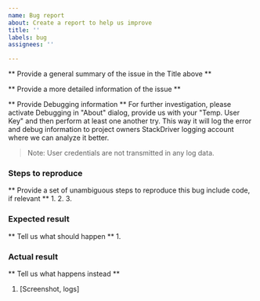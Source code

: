 ```yaml
---
name: Bug report
about: Create a report to help us improve
title: ''
labels: bug
assignees: ''

---
```


** Provide a general summary of the issue in the Title above **

** Provide a more detailed information of the issue **

** Provide Debugging information **
For further investigation, please activate Debugging in "About" dialog, provide us with your "Temp. User Key" and then perform at least one another try. This way it will log the error and debug information to project owners StackDriver logging account where we can analyze it better.
>Note: User credentials are not transmitted in any log data.

### Steps to reproduce
** Provide a set of unambiguous steps to reproduce this bug include code, if relevant **
1.
2.
3.

### Expected result
** Tell us what should happen **
1.

### Actual result
** Tell us what happens instead **
1. [Screenshot, logs]
